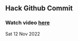 
 ## Hack Github Commit 
 ### Watch video <a href="https://www.youtube.com">here</a> 
 Sat 12 Nov 2022 
